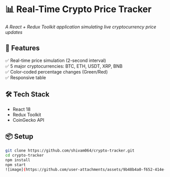 # 📊 Real-Time Crypto Price Tracker  
*A React + Redux Toolkit application simulating live cryptocurrency price updates*

## 🚀 Features  
✅ Real-time price simulation (2-second interval)  
✅ 5 major cryptocurrencies: BTC, ETH, USDT, XRP, BNB  
✅ Color-coded percentage changes (Green/Red)  
✅ Responsive table  

## 🛠️ Tech Stack  
- React 18  
- Redux Toolkit  
- CoinGecko API  

## 📦 Setup  
```bash
git clone https://github.com/shivam064/crypto-tracker.git
cd crypto-tracker
npm install
npm start
![image](https://github.com/user-attachments/assets/9b48b4a0-f652-414e-9915-b2ba59d66e9e)
